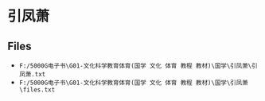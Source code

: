 # 引凤萧

## Files

- `F:/5000G电子书\G01-文化科学教育体育(国学 文化 体育 教程 教材)\国学\引凤萧\引凤萧.txt`
- `F:/5000G电子书\G01-文化科学教育体育(国学 文化 体育 教程 教材)\国学\引凤萧\files.txt`
